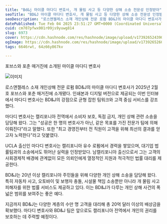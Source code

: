 ```yaml
---
title: "Bd&j 마이클 마다디 변호사, 개 물림 사고 등 다양한 상해 소송 전문성 인정받아"
seoTitle: "BD&J 마이클 마다디 변호사, 개 물림 사고 등 다양한 상해 소송 전문성 인정받아"
seoDescription: "로스앤젤레스 소재 개인상해 전문 로펌 BD&J의 마이클 마다디 변호사가 2025년 2월호 포브스와 포춘 매거진에 소개됐다. 인쇄본과 디지털 버전으로 제공되는 이번 인터뷰에서 마다디 변호사는 BD&J의 강점으로 균형 잡힌 팀워크와 고객 중심 서비스를 강조했다."
datePublished: Tue Feb 04 2025 23:51:27 GMT+0000 (Coordinated Universal Time)
cuid: cm707pfwx001r09js9yuwg814
slug: 6973
cover: https://cdn.hashnode.com/res/hashnode/image/upload/v1739265243901/0eb67cba-ed6b-4505-9828-2f00b6873f56.webp
ogImage: https://cdn.hashnode.com/res/hashnode/image/upload/v1739265260332/0c7b1cc4-58e8-4790-a07a-df1a456b9945.webp
tags: 6646rwt, 64z66y867kv

---
```



포브스와 포춘 매거진에 소개된 마이클 마다디 변호사

![이미지](https://cdn.hashnode.com/res/hashnode/image/upload/v1739262029077/95f1799c-e404-43ff-a5c3-011ebf12b620.jpeg)

로스앤젤레스 소재 개인상해 전문 로펌 BD&J의 마이클 마다디 변호사가 2025년 2월호 포브스와 포춘 매거진에 소개됐다. 인쇄본과 디지털 버전으로 제공되는 이번 인터뷰에서 마다디 변호사는 BD&J의 강점으로 균형 잡힌 팀워크와 고객 중심 서비스를 강조했다.

마다디 변호사는 캘리포니아 전역에서 소비자 보호, 독점 금지, 개인 상해 관련 소송을 담당해 왔다. 그는 "성공은 한 명의 변호사가 아닌, 같은 목표를 가진 전문가 팀에 의해 이뤄진다"라고 말했다. 또한 "최고 경영진부터 전 직원이 고객을 위해 최선의 결과를 얻고자 노력한다"라고 덧붙였다.

UCLA 출신인 마다디 변호사는 캘리포니아 유수 로펌에서 경력을 쌓았으며, 대기업 법률팀과의 소송에서도 뛰어난 실력을 인정받았다. 남캘리포니아 출신으로서 그는 고객의 사회경제적 배경에 관계없이 모든 의뢰인에게 열정적인 지원과 적극적인 법률 대리를 제공한다.

BD&J는 20년 이상 캘리포니아 주민들을 위해 다양한 개인 상해 소송을 담당해 왔다. 특히 자동차 사고, 오토바이 및 보행자 충돌, 시설물 책임 소송뿐만 아니라 개 물림 사고 피해자를 위한 법률 서비스도 제공하고 있다. 이는 BD&J가 다루는 개인 상해 사건의 폭넓은 범위를 보여주는 좋은 예다.

지금까지 BD&J는 다양한 계층의 수만 명 고객을 대리해 총 20억 달러 이상의 배상금을 확보했다. 마다디 변호사와 BD&J 팀은 앞으로도 캘리포니아 전역에서 개인의 권리를 보호하는 데 주력할 예정이다.